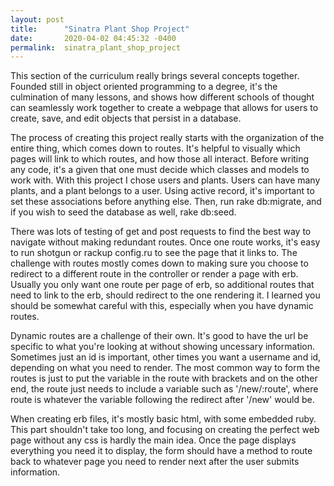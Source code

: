 ```yaml
---
layout: post
title:      "Sinatra Plant Shop Project"
date:       2020-04-02 04:45:32 -0400
permalink:  sinatra_plant_shop_project
---
```



This section of the curriculum really brings several concepts together.  Founded still in object oriented programming to a degree, it's the culmination of many lessons, and shows how different schools of thought can seamlessly work together to create a webpage that allows for users to create, save, and edit objects that persist in a database.

The process of creating this project really starts with the organization of the entire thing, which comes down to routes.  It's helpful to visually which pages will link to which routes, and how those all interact.  Before writing any code, it's a given that one must decide which classes and models to work with.  With this project I chose users and plants.  Users can have many plants, and a plant belongs to a user.  Using active record, it's important to set these associations before anything else.  Then, run rake db:migrate, and if you wish to seed the database as well, rake db:seed.  

There was lots of testing of get and post requests to find the best way to navigate without making redundant routes.  Once one route works, it's easy to run shotgun or rackup config.ru to see the page that it links to.  The challenge with routes mostly comes down to making sure you choose to redirect to a different route in the controller or render a page with erb.  Usually you only want one route per page of erb, so additional routes that need to link to the erb, should redirect to the one rendering it.  I learned you should be somewhat careful with this, especially when you have dynamic routes. 

Dynamic routes are a challenge of their own.  It's good to have the url be specific to what you're looking at without showing uncessary information.  Sometimes just an id is important, other times you want a username and id, depending on what you need to render.  The most common way to form the routes is just to put the variable in the route with brackets and on the other end, the route just needs to include a variable such as '/new/:route', where route is whatever the variable following the redirect after '/new' would be.

When creating erb files, it's mostly basic html, with some embedded ruby.  This part shouldn't take too long, and focusing on creating the perfect web page without any css is hardly the main idea.  Once the page displays everything you need it to display, the form should have a method to route back to whatever page you need to render next after the user submits information. 
